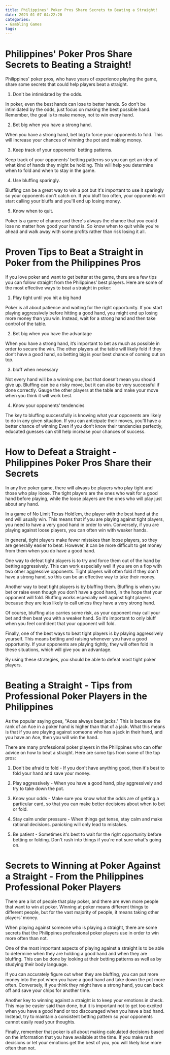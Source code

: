 ```yaml
---
title: Philippines' Poker Pros Share Secrets to Beating a Straight! 
date: 2023-01-07 04:22:20
categories:
- Gambling Games
tags:
---
```



#  Philippines' Poker Pros Share Secrets to Beating a Straight! 

Philippines' poker pros, who have years of experience playing the game, share some secrets that could help players beat a straight. 

1. Don't be intimidated by the odds.

In poker, even the best hands can lose to better hands. So don't be intimidated by the odds, just focus on making the best possible hand. Remember, the goal is to make money, not to win every hand.

2. Bet big when you have a strong hand.

When you have a strong hand, bet big to force your opponents to fold. This will increase your chances of winning the pot and making money.

3. Keep track of your opponents' betting patterns.

Keep track of your opponents' betting patterns so you can get an idea of what kind of hands they might be holding. This will help you determine when to fold and when to stay in the game.

4. Use bluffing sparingly.

Bluffing can be a great way to win a pot but it's important to use it sparingly so your opponents don't catch on. If you bluff too often, your opponents will start calling your bluffs and you'll end up losing money.

5. Know when to quit.

Poker is a game of chance and there's always the chance that you could lose no matter how good your hand is. So know when to quit while you're ahead and walk away with some profits rather than risk losing it all.

#  Proven Tips to Beat a Straight in Poker from the Philippines Pros 

If you love poker and want to get better at the game, there are a few tips you can follow straight from the Philippines’ best players. Here are some of the most effective ways to beat a straight in poker:

1. Play tight until you hit a big hand

Poker is all about patience and waiting for the right opportunity. If you start playing aggressively before hitting a good hand, you might end up losing more money than you win. Instead, wait for a strong hand and then take control of the table.

2. Bet big when you have the advantage

When you have a strong hand, it’s important to bet as much as possible in order to secure the win. The other players at the table will likely fold if they don’t have a good hand, so betting big is your best chance of coming out on top.

3. bluff when necessary

Not every hand will be a winning one, but that doesn’t mean you should give up. Bluffing can be a risky move, but it can also be very successful if done correctly. Gauge the other players at the table and make your move when you think it will work best.

4. Know your opponents’ tendencies

The key to bluffing successfully is knowing what your opponents are likely to do in any given situation. If you can anticipate their moves, you’ll have a better chance of winning Even if you don’t know their tendencies perfectly, educated guesses can still help increase your chances of success.

#  How to Defeat a Straight - Philippines Poker Pros Share their Secrets 

In any live poker game, there will always be players who play tight and those who play loose. The tight players are the ones who wait for a good hand before playing, while the loose players are the ones who will play just about any hand.

In a game of No Limit Texas Hold’em, the player with the best hand at the end will usually win. This means that if you are playing against tight players, you need to have a very good hand in order to win. Conversely, if you are playing against loose players, you can often win with weaker hands.

In general, tight players make fewer mistakes than loose players, so they are generally easier to beat. However, it can be more difficult to get money from them when you do have a good hand.

One way to defeat tight players is to try and force them out of the hand by betting aggressively. This can work especially well if you are on a flop with two other aggressive opponents. Tight players will often fold if they don’t have a strong hand, so this can be an effective way to take their money.

Another way to beat tight players is by bluffing them. Bluffing is when you bet or raise even though you don’t have a good hand, in the hope that your opponent will fold. Bluffing works especially well against tight players because they are less likely to call unless they have a very strong hand.

Of course, bluffing also carries some risk, as your opponent may call your bet and then beat you with a weaker hand. So it’s important to only bluff when you feel confident that your opponent will fold.

Finally, one of the best ways to beat tight players is by playing aggressively yourself. This means betting and raising whenever you have a good opportunity. If your opponents are playing tightly, they will often fold in these situations, which will give you an advantage.

By using these strategies, you should be able to defeat most tight poker players.

#  Beating a Straight - Tips from Professional Poker Players in the Philippines 

As the popular saying goes, "Aces always beat jacks." This is because the rank of an Ace in a poker hand is higher than that of a jack. What this means is that if you are playing against someone who has a jack in their hand, and you have an Ace, then you will win the hand.

There are many professional poker players in the Philippines who can offer advice on how to beat a straight. Here are some tips from some of the top pros: 

1) Don't be afraid to fold - If you don't have anything good, then it's best to fold your hand and save your money.

2) Play aggressively - When you have a good hand, play aggressively and try to take down the pot.

3) Know your odds - Make sure you know what the odds are of getting a particular card, so that you can make better decisions about when to bet or fold.

4) Stay calm under pressure - When things get tense, stay calm and make rational decisions. panicking will only lead to mistakes.

5) Be patient - Sometimes it's best to wait for the right opportunity before betting or folding. Don't rush into things if you're not sure what's going on.

#  Secrets to Winning at Poker Against a Straight - From the Philippines Professional Poker Players

There are a lot of people that play poker, and there are even more people that want to win at poker. Winning at poker means different things to different people, but for the vast majority of people, it means taking other players’ money.

When playing against someone who is playing a straight, there are some secrets that the Philippines professional poker players use in order to win more often than not.

One of the most important aspects of playing against a straight is to be able to determine when they are holding a good hand and when they are bluffing. This can be done by looking at their betting patterns as well as by studying their body language.

If you can accurately figure out when they are bluffing, you can put more money into the pot when you have a good hand and take down the pot more often. Conversely, if you think they might have a strong hand, you can back off and save your chips for another time.

Another key to winning against a straight is to keep your emotions in check. This may be easier said than done, but it is important not to get too excited when you have a good hand or too discouraged when you have a bad hand. Instead, try to maintain a consistent betting pattern so your opponents cannot easily read your thoughts.

Finally, remember that poker is all about making calculated decisions based on the information that you have available at the time. If you make rash decisions or let your emotions get the best of you, you will likely lose more often than not.